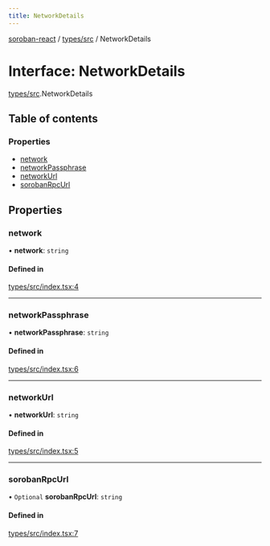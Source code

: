 ```yaml
---
title: NetworkDetails
---
```

[soroban-react](../README.md) / [types/src](../modules/types_src.md) / NetworkDetails

# Interface: NetworkDetails

[types/src](../modules/types_src.md).NetworkDetails

## Table of contents

### Properties

- [network](types_src.NetworkDetails.md#network)
- [networkPassphrase](types_src.NetworkDetails.md#networkpassphrase)
- [networkUrl](types_src.NetworkDetails.md#networkurl)
- [sorobanRpcUrl](types_src.NetworkDetails.md#sorobanrpcurl)

## Properties

### network

• **network**: `string`

#### Defined in

[types/src/index.tsx:4](https://github.com/paltalabs/soroban-react/blob/cce29de/packages/types/src/index.tsx#L4)

___

### networkPassphrase

• **networkPassphrase**: `string`

#### Defined in

[types/src/index.tsx:6](https://github.com/paltalabs/soroban-react/blob/cce29de/packages/types/src/index.tsx#L6)

___

### networkUrl

• **networkUrl**: `string`

#### Defined in

[types/src/index.tsx:5](https://github.com/paltalabs/soroban-react/blob/cce29de/packages/types/src/index.tsx#L5)

___

### sorobanRpcUrl

• `Optional` **sorobanRpcUrl**: `string`

#### Defined in

[types/src/index.tsx:7](https://github.com/paltalabs/soroban-react/blob/cce29de/packages/types/src/index.tsx#L7)
